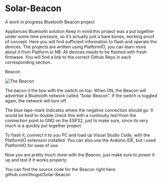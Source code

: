 # Solar-Beacon
A work in progress Bluetooth Beacon project

Appliances Bluetooth solution
Keep in mind  this project was a put together under some time pressure, so it’s actually just a bare bones, working proof of concept. Here you will find sufficient information to flash and operate the devices.
The projects are written using PlatformIO, you can learn more about it from Platform.io
NB: All devices needs to be flashed with fresh firmware. You will find a link to the correct Github Repo in each corresponding section.

Beacon


![The Beacon](https://d2mxuefqeaa7sj.cloudfront.net/s_0E6F65BF6D9DACD3E9DB665A93A1D8F9B54E7C10C982D281FF46A388F12AC47A_1536239745604_Bluetooth+boxes.jpg)


The bacon it the box with the switch on top. When ON, the Beacon will advertise a Bluetooth network called “Solar Beacon”. If the switch is toggled again, the network will turn off.

The blue tape-mark indicates where the negative connection should go. It would be best to double check this with a continuity test from the connection point to GND on the ESP32, just to make sure, since its very much is a quickly put together project.

To flash it, connect it to you PC and load up Visual Studio Code, with the PlatformIO extension installed. You can also use the Arduino IDE, but i used PlatformIO for ease of use.

Now you are pretty much done with the Beacon, just make sure to power it up and test if it works properly.

You can find the source code for the Beacon right here: github.com/thogul/Solar-Beacon
